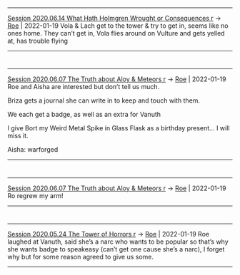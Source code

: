 

#
---

[Session 2020.06.14 What Hath Holmgren Wrought or Consequences r](TheWik-main/sessions/notes_matteo_brianedit/Session%202020.06.14%20What%20Hath%20Holmgren%20Wrought%20or%20Consequences%20r.md) -> [Roe](Roe.md) | 2022-01-19
Vola & Lach get to the tower & try to get in, seems like no ones home. They can’t get in, Vola flies around on Vulture and gets yelled at, has trouble flying

---


#
---

[Session 2020.06.07 The Truth about Aloy & Meteors r](TheWik-main/sessions/notes_matteo_brianedit/Session%202020.06.07%20The%20Truth%20about%20Aloy%20&%20Meteors%20r.md) -> [Roe](Roe.md) | 2022-01-19
Roe and Aisha are interested but don’t tell us much.

Briza gets a journal she can write in to keep and touch with them.

We each get a badge, as well as an extra for Vanuth

I give Bort my Weird Metal Spike in Glass Flask as a birthday present… I will miss it.

  

Aisha: warforged

---


#
---

[Session 2020.06.07 The Truth about Aloy & Meteors r](TheWik-main/sessions/notes_matteo_brianedit/Session%202020.06.07%20The%20Truth%20about%20Aloy%20&%20Meteors%20r.md) -> [Roe](Roe.md) | 2022-01-19
Ro regrew my arm!

---


#
---

[Session 2020.05.24 The Tower of Horrors r](TheWik-main/sessions/notes_matteo_brianedit/Session%202020.05.24%20The%20Tower%20of%20Horrors%20r.md) -> [Roe](Roe.md) | 2022-01-19
Roe laughed at Vanuth, said she’s a narc who wants to be popular so that’s why she wants badge to speakeasy (can’t get one cause she’s a narc), I forget why but for some reason agreed to give us some.

---
